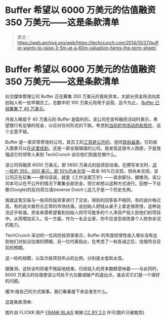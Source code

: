 # Buffer 希望以 6000 万美元的估值融资 350 万美元——这是条款清单 

> 原文：<https://web.archive.org/web/https://techcrunch.com/2014/10/27/buffer-wants-to-raise-3-5m-at-a-60m-valuation-heres-the-term-sheet/>

# Buffer 希望以 6000 万美元的估值融资 350 万美元——这是条款清单

社交媒体管理公司 Buffer 正在筹集 350 万美元的首轮资本。大部分资金将流向其创始人和一些早期员工。总数中的 100 万美元将用于运营。迄今为止， [Buffer 已经筹集了 40 万美元](https://web.archive.org/web/20221210053722/http://www.crunchbase.com/organization/buffer)。

月收入略低于 40 万美元的 Buffer 是盈利的。该公司在宣布融资活动时表示，希望银行有足够的现金，以应对任何形式的下跌。考虑到[当前的市场动态和担忧](https://web.archive.org/web/20221210053722/https://beta.techcrunch.com/2014/09/18/winter-is-probably-coming-soon/)，这个主意不错。

Buffer 是一家非常奇怪的公司。其员工的[工资是公开的](https://web.archive.org/web/20221210053722/http://open.bufferapp.com/introducing-open-salaries-at-buffer-including-our-transparent-formula-and-all-individual-salaries/)，连同[其权益表](https://web.archive.org/web/20221210053722/http://open.bufferapp.com/buffer-open-equity-formula/)。它的收入图表可以[在这里找到](https://web.archive.org/web/20221210053722/https://buffer.baremetrics.io/stats/mrr?end_date=2014-10-26&start_date=2014-09-27)。这是一家全玻璃墙的公司。我发现这很令人困惑，于是我强迫它的领导人来到 TechCrunch 谈论他们到底在做什么。

该公司将融资 6000 万美元，即 5650 万美元的投资前估值。在撰写本文时，[这一轮的 350，000 美元，即 10%仍未兑现](https://web.archive.org/web/20221210053722/https://angel.co/buffer) —其余 90%已兑现，但尚未兑现。该公司正在征集——换句话说，就是《工作法案万岁》——其余部分。据推测，该公司本可以在不公开的情况下筹集全部资金，但它却想以这种方式进行。回想一下谷歌(Google)的反向荷兰语(reverse Dutch ),这几乎是一个历史先例。

我就这笔交易与一些风险投资家进行了交谈，得到的回答各不相同，有的说价格过高，有的说大致符合正常的市场估值。说创始人把钱从桌子上拿走很奇怪，这种说法近乎和谐。资金来源希望看到创始人将尽可能多的个人净资产投入到他们的项目中，从而增加买入。另一方面，作为一名企业家，你不应该忽视改善个人财务状况的能力。

TechCrunch 采访的一位风险投资家表示，Buffer 的年度经常性收入增长没有达到他们对拟议估值的预期。另一位代表指出，在考虑了一些告诫之后，估值符合目前的预期。

这一轮的规模，以及次级项目所占的比例，分别是太低和太高。

据推测，这轮谈判将毫不拖延地结束。已经投入的资本数额意味着——与此同时，6000 万美元的估值使该公司处于九位数或破产的退出点。谁会买它们是一个很好的问题。

缓冲:按自己的方式做事。我们看看接下来会发生什么。

这是条款清单:

图片由 FLICKR 用户 [FRANK BLAIS](https://web.archive.org/web/20221210053722/https://www.flickr.com/photos/66971402@N04/7569786950/in/photolist-cwV8W7-bxRRQY-bLLygx-NxSaR-8rxcRq-qJhza-4Gu1oJ-7V5YXh-4H76Ao-7PmpRU-dNFQSk-9B2BwT-aHb4pB-4SHr2W-bcSQfk-3x5e1d-dMzENu-9EPWj1-nJm5dy-c3tknW-D4V2f-5vFzYe-h5wVj-4h9X3-8rxdU7-wu23h-ckLddw-9twpCW-mzR9-aonpXD-9EmpsA-4H2UEM-dx6yjz-fPEdt-b39YA2-c3tkEE-2zjBis-fvu5ah-8XKXkD-oxMTXq-8WnEzZ-djkkPw-d1Mv2G-8sE2pq-8G9vid-g4K3W-g4GCn-cvsSGU-g4K1r-g4K53) 根据 [CC BY 2.0](https://web.archive.org/web/20221210053722/http://creativecommons.org/licenses/by/2.0/) 许可(图片已被裁剪)